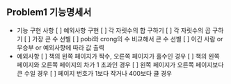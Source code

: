 ## Problem1 기능명세서
- 기능 구현 사항
[ ] 예외사항 구현
[ ] 각 자릿수의 합 구하기
[ ] 각 자릿수의 곱 구하기
[ ] 가장 큰 수 선별
[ ] pobi와 crong의 수 비교해서 큰 수 선별
[ ] 이긴 사람 or 무승부 or 예외사항에 따라 값 출력
- 예외사항
[ ] 책의 왼쪽 페이지가 짝수, 오른쪽 페이지가 홀수인 경우
[ ] 책의 왼쪽 페이지와 오른쪽 페이지의 차가 1 초과인 경우
[ ] 왼쪽 페이지가 오른쪽 페이지보다 큰 수일 경우
[ ] 페이지 번호가 1보다 작거나 400보다 클 경우